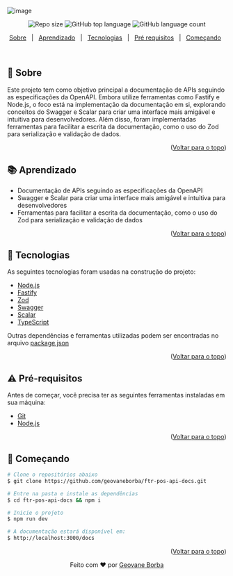 ![image](https://github.com/user-attachments/assets/45dc3757-b7ea-47e2-9b65-9d7c19619b03)

<p align="center">
  <img alt="Repo size"  src="https://img.shields.io/github/repo-size/geovaneborba/ftr-pos-api-docs?color=4f46e5&style=for-the-badge">
  <img alt="GitHub top language"  src="https://img.shields.io/github/languages/top/geovaneborba/ftr-pos-api-docs?color=4f46e5&style=for-the-badge">
  <img alt="GitHub language count"  src="https://img.shields.io/github/languages/count/geovaneborba/ftr-pos-api-docs?color=4f46e5&style=for-the-badge">
</p>

<p align="center">
  <a href="#dart-sobre">Sobre</a> &#xa0; | &#xa0;
  <a href="#books-aprendizado">Aprendizado</a> &#xa0; | &#xa0;
  <a href="#rocket-tecnologias">Tecnologias</a> &#xa0; | &#xa0;
  <a href="#warning-pré-requisitos"> Pré requisitos</a> &#xa0; | &#xa0;
  <a href="#checkered_flag-começando">Começando</a> &#xa0;
</p>

<br>

## :dart: Sobre

Este projeto tem como objetivo principal a documentação de APIs seguindo as especificações da OpenAPI. Embora utilize ferramentas como Fastify e Node.js, o foco está na implementação da documentação em si, explorando conceitos do Swagger e Scalar para criar uma interface mais amigável e intuitiva para desenvolvedores. Além disso, foram implementadas ferramentas para facilitar a escrita da documentação, como o uso do Zod para serialização e validação de dados.

<p align="right">(<a href="#top">Voltar para o topo</a>)</p>

## :books: Aprendizado

- Documentação de APIs seguindo as especificações da OpenAPI
- Swagger e Scalar para criar uma interface mais amigável e intuitiva para desenvolvedores
- Ferramentas para facilitar a escrita da documentação, como o uso do Zod para serialização e validação de dados

<p align="right">(<a href="#top">Voltar para o topo</a>)</p>

## :rocket: Tecnologias

As seguintes tecnologias foram usadas na construção do projeto:

- [Node.js](https://nodejs.org/en/)
- [Fastify](https://fastify.dev/)
- [Zod](https://zod.dev/)
- [Swagger](https://swagger.io/)
- [Scalar](https://scalar.com/)
- [TypeScript](https://www.typescriptlang.org/)

Outras dependências e ferramentas utilizadas podem ser encontradas no arquivo [package.json](./package.json)

<p align="right">(<a href="#top">Voltar para o topo</a>)</p>

## :warning: Pré-requisitos

Antes de começar, você precisa ter as seguintes ferramentas instaladas em sua máquina:

- [Git](https://git-scm.com)
- [Node.js](https://nodejs.org/en/)

<p align="right">(<a href="#top">Voltar para o topo</a>)</p>

## :checkered_flag: Começando

```bash
# Clone o repositórios abaixo
$ git clone https://github.com/geovaneborba/ftr-pos-api-docs.git

# Entre na pasta e instale as dependências
$ cd ftr-pos-api-docs && npm i

# Inicie o projeto
$ npm run dev

# A documentação estará disponível em:
$ http://localhost:3000/docs
```

<p align="right">(<a href="#top">Voltar para o topo</a>)</p>
<p align="center">Feito com ❤️ por <a href="https://github.com/geovaneborba" target="_blank">Geovane Borba</a></p>

